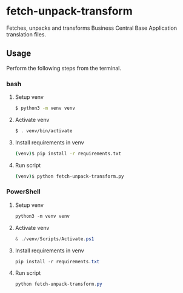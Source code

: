 # fetch-unpack-transform

Fetches, unpacks and transforms Business Central Base Application translation files.

## Usage

Perform the following steps from the terminal.

### bash

1. Setup venv

    ```bash
    $ python3 -m venv venv
    ```

2. Activate venv

    ```bash
    $ . venv/bin/activate
    ```

3. Install requirements in venv

    ```bash
    (venv)$ pip install -r requirements.txt
    ```

4. Run script

    ```bash
    (venv)$ python fetch-unpack-transform.py
    ```

### PowerShell

1. Setup venv

    ```PowerShell
    python3 -m venv venv
    ```

2. Activate venv

    ```PowerShell
    & ./venv/Scripts/Activate.ps1
    ```

3. Install requirements in venv

    ```PowerShell
    pip install -r requirements.txt
    ```

4. Run script

    ```PowerShell
    python fetch-unpack-transform.py
    ```

